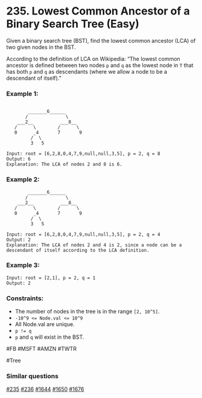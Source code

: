 # 235. Lowest Common Ancestor of a Binary Search Tree (Easy)

Given a binary search tree (BST), find the lowest common ancestor (LCA) of two given nodes in the BST.

According to the definition of LCA on Wikipedia: “The lowest common ancestor is defined between two nodes `p` and `q` as the lowest node in `T` that has both `p` and `q` as descendants (where we allow a node to be a descendant of itself).”

### Example 1:

```

        _______6______
       /              \
    ___2__          ___8__
   /      \        /      \
   0      _4       7       9
         /  \
         3   5

Input: root = [6,2,8,0,4,7,9,null,null,3,5], p = 2, q = 8
Output: 6
Explanation: The LCA of nodes 2 and 8 is 6.
```

### Example 2:

```
        _______6______
       /              \
    ___2__          ___8__
   /      \        /      \
   0      _4       7       9
         /  \
         3   5

Input: root = [6,2,8,0,4,7,9,null,null,3,5], p = 2, q = 4
Output: 2
Explanation: The LCA of nodes 2 and 4 is 2, since a node can be a descendant of itself according to the LCA definition.
```

### Example 3:

```
Input: root = [2,1], p = 2, q = 1
Output: 2
```

### Constraints:

- The number of nodes in the tree is in the range `[2, 10^5]`.
- `-10^9 <= Node.val <= 10^9`
- All Node.val are unique.
- `p != q`
- `p` and `q` will exist in the BST.

#FB #MSFT #AMZN #TWTR

#Tree

### Similar questions

[#235](../p235e/README.md) [#236](../p236m/README.md) [#1644](../pr1644m/README.md) [#1650](../pr1650m/README.md) [#1676](../pr1676m/README.md)
